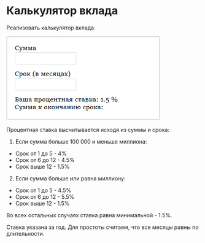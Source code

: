# Калькулятор вклада

Реализовать калькулятор вклада:

![Общий вид](https://github.com/bubn0ff/ra19-homeworks/blob/master/forms/deposit-calc/src/deposit-calc.png)

Процентная ставка высчитывается исходя из суммы и срока:

1. Если сумма больше 100 000 и меньше миллиона:
  * Срок от 1 до 5 - 4%
  * Срок от 6 до 12 - 4.5%
  * Срок выше 12 - 1.5%

2. Если сумма больше или равна миллиону:
  * Срок от 1 до 5 - 4.5%
  * Срок от 6 до 12 - 5.5%
  * Срок выше 12 - 1.5%

Во всех остальных случаях ставка равна минимальной - 1.5%.

Ставка указана за год. Для простоты считаем, что все месяцы равны по длительности.